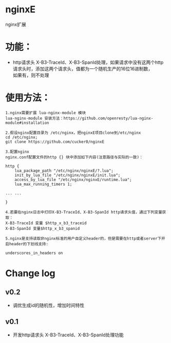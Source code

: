 nginxE
=

nginx扩展

# 功能：
* http请求头 X-B3-TraceId、X-B3-SpanId处理，如果请求中没有这两个http请求头时，添加这两个请求头，值都为一个随机生产的16位16进制数，  
如果有，则不处理
    
    
# 使用方法：
```
1.nginx需要扩展 lua-nginx-module 模块
lua-nginx-module 安装方法：https://github.com/openresty/lua-nginx-module#installation

2.假设nginx配置目录为 /etc/nginx，把nginxE项目clone到/etc/nginx
cd /etc/nginx;
git clone https://github.com/cucker0/nginxE

3.配置nginx
nginx.conf配置文件的http {} 块中添加如下内容(注意路径与实际的一致)：

http {
    lua_package_path "/etc/nginx/nginxE/?.lua";
    init_by_lua_file "/etc/nginx/nginxE/init.lua";
    access_by_lua_file "/etc/nginx/nginxE/runtime.lua";
    lua_max_running_timers 1;

... ...

}

4.若要在nginx日志中打印X-B3-TraceId、X-B3-SpanId http请求头值，通过下列变量获取：
X-B3-TraceId 变量 $http_x_b3_traceid
X-B3-SpanId 变量$http_x_b3_spanid

5.nginx是支持读取非nginx标准的用户自定义header的，但是需要在http或者server下开启header的下划线支持:

underscores_in_headers on

```

# Change log

## v0.2
* 调优生成id的随机性，增加时间特性

## v0.1
*  开发http请求头 X-B3-TraceId、X-B3-SpanId处理功能
